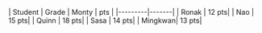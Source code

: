| Student | Grade | Monty | pts |
|---------|-------|
| Ronak   | 12 pts|
| Nao     | 15 pts|
| Quinn   | 18 pts|
| Sasa    | 14 pts|
| Mingkwan| 13 pts|

